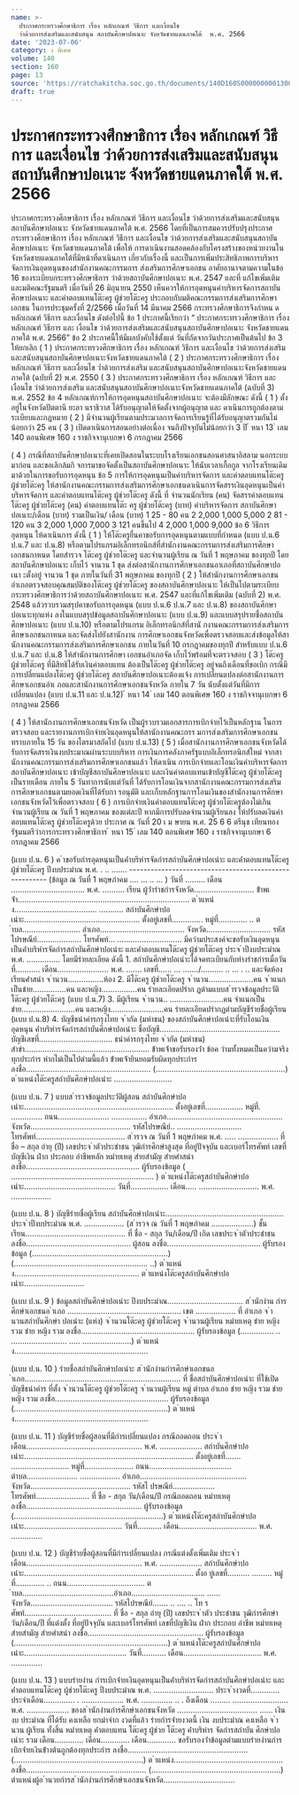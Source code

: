 ```yaml
---
name: >-
  ประกาศกระทรวงศึกษาธิการ เรื่อง หลักเกณฑ์ วิธีการ และเงื่อนไข
  ว่าด้วยการส่งเสริมและสนับสนุน สถาบันศึกษาปอเนาะ จังหวัดชายแดนภาคใต้  พ.ศ. 2566
date: '2023-07-06'
category: ง พิเศษ
volume: 140
section: 160
page: 13
source: 'https://ratchakitcha.soc.go.th/documents/140D160S0000000001300.pdf'
draft: true
---
```


# ประกาศกระทรวงศึกษาธิการ เรื่อง หลักเกณฑ์ วิธีการ และเงื่อนไข ว่าด้วยการส่งเสริมและสนับสนุน สถาบันศึกษาปอเนาะ จังหวัดชายแดนภาคใต้  พ.ศ. 2566

ประกาศกระทรวงศึกษาธิการ เรื่อง หลักเกณฑ์ วิธีการ และเงื่อนไข ว่าด้วยการส่งเสริมและสนับสนุน สถาบันศึกษาปอเนาะ จังหวัดชายแดนภาคใต้ พ.ศ. 2566 โดยที่เป็นการสมควรปรับปรุงประกาศกระทรวงศึกษาธิการ เรื่อง หลักเกณฑ์ วิธีการ และเงื่อนไข ว่าด้วยการส่งเสริมและสนับสนุนสถาบันศึกษาปอเนาะ จังหวัดชายแดนภาคใต้ เพื่อให้ การดาเนินงานสอดคล้องกับโครงสร้างของหน่วยงานในจังหวัดชายแดนภาคใต้ที่มีหน้าที่ดาเนินการ เกี่ยวกับเรื่องนี้ และเป็นการเพิ่มประสิทธิภาพการบริหารจัดการเงินอุดหนุนของสำนักงานคณะกรรมการ ส่งเสริมการศึกษาเอกชน อาศัยอานาจตามความในข้อ 16 ของระเบียบกระทรวงศึกษาธิการ ว่าด้วยสถาบันศึกษาปอเนาะ พ.ศ. 2547 และที่ แก้ไขเพิ่มเติม และมติคณะรัฐมนตรี เมื่อวันที่ 26 มิถุนายน 2550 เห็นควรให้การอุดหนุนค่าบริหารจัดการสถาบันศึกษาปอเนาะ และค่าตอบแทนโต๊ะครู ผู้ช่วยโต๊ะครู ประกอบกับมติคณะกรรมการส่งเสริมการศึกษาเอกชน ในการประชุมครั้งที่ 2/2566 เมื่อวันที่ 14 มีนาคม 2566 กระทรวงศึกษาธิการจึงกำหน ดหลักเกณฑ์ วิธีการ และเงื่อนไข ดังต่อไปนี้ ข้อ 1 ประกาศนี้เรียกว่า “ ประกาศกระทรวงศึกษาธิการ เรื่อง หลักเกณฑ์ วิธีการ และ เงื่อนไข ว่าด้วยการส่งเสริมและสนับสนุนสถาบันศึกษาปอเนาะ จังหวัดชายแดนภาคใต้ พ.ศ. 2566” ข้อ 2 ประกาศนี้ให้มีผลบังคับใช้ตั้งแต่ วันที่ถัดจากวันประกาศเป็นต้นไป ข้อ 3 ให้ยกเลิก ( 1 ) ประกาศกระทรวงศึกษาธิการ เรื่อง หลักเกณฑ์ วิธีการ และเงื่อนไข ว่าด้วยการส่งเสริม และสนับสนุนสถาบันศึกษาปอเนาะจังหวัดชายแดนภาคใต้ ( 2 ) ประกาศกระทรวงศึกษาธิการ เรื่อง หลักเกณฑ์ วิธีการ และเงื่อนไข ว่ำด้วยการส่งเสริม และสนับสนุนสถาบันศึกษาปอเนาะจังหวัดชายแดนภาคใต้ (ฉบับที่ 2) พ.ศ. 2550 ( 3 ) ประกาศกระทรวงศึกษาธิการ เรื่อง หลักเกณฑ์ วิธีการ และเงื่อนไข ว่าด้วยการส่งเสริม และสนับสนุนสถาบันศึกษาปอเนาะจังหวัดชายแดนภาคใต้ (ฉบับที่ 3) พ.ศ. 2552 ข้อ 4 หลักเกณฑ์การให้การอุดหนุนสถาบันศึกษาปอเนาะ จะต้องมีลักษณะ ดังนี้ ( 1 ) ตั้งอยู่ในจังหวัดปัตตานี ยะลา นราธิวาส ได้รับอนุญาตให้จัดตั้งจากผู้อนุญาต และ ดาเนินการถูกต้องตามระเบียบและกฎหมาย ( 2 ) มีจำนวนผู้เรียนตามประมวลการจัดการเรียนรู้ที่ได้รับอนุญาตรวมกันไม่น้อยกว่า 25 คน ( 3 ) เปิดดาเนินการสอนอย่างต่อเนื่อง จนถึงปัจจุบันไม่น้อยกว่า 3 ปี ้ หนา 13 ่ เลม 140 ตอนพิเศษ 160 ง ราชกิจจานุเบกษา 6 กรกฎาคม 2566

( 4 ) กรณีที่สถาบันศึกษาปอเนาะที่เคยเปิดสอนในระบบโรงเรียนเอกชนสอนศาสนาอิสลาม นอกระบบมาก่อน และขอเลิกล้มกิ จการมาขอจัดตั้งเป็นสถาบันศึกษาปอเนาะ ให้นับเวลาเกื้อกูล จากโรงเรียนเดิมมาด้วยในการขอรับการอุดหนุน ข้อ 5 การให้การอุดหนุนเป็นค่าบริหารจัดการ และค่าตอบแทนโต๊ะครู ผู้ช่วยโต๊ะครู ให้สานักงานคณะกรรมการส่งเสริมการศึกษาเอกชนดาเนินการจัดสรรเงินอุดหนุนเป็นค่า บริหารจัดการ และค่าตอบแทนโต๊ะครู ผู้ช่วยโต๊ะครู ดังนี้ ที่ จำนวนนักเรียน (คน) จัดสรรค่าตอบแทน โต๊ะครู ผู้ช่วยโต๊ะครู (คน) ค่าตอบแทนโต๊ะ ครู ผู้ช่วยโต๊ะครู (บาท) ค่าบริหารจัดการ สถาบันศึกษา ปอเนาะ/เดือน (บาท) รวมเป็นเงิน/ เดือน (บาท) 1 25 - 80 คน 2 2,000 1,000 5,000 2 81 - 120 คน 3 2,000 1,000 7,000 3 121 คนขึ้นไป 4 2,000 1,000 9,000 ข้อ 6 วิธีการอุดหนุน ให้ดาเนินการ ดังนี้ ( 1 ) ให้โต๊ะครูยื่นคาขอรับการอุดหนุนตามแบบที่กำหนด (แบบ ป.น.6 ป.น.7 และ ป.น.8) หรือตามโปรแกรมอิเล็กทรอนิกส์ที่สำนักงานคณะกรรมการส่งเสริมการศึกษาเอกชนกาหนด โดยสำรวจ โต๊ะครู ผู้ช่วยโต๊ะครู และจำนวนผู้เรียน ณ วันที่ 1 พฤษภาคม ของทุกปี โดยสถาบันศึกษาปอเนาะ เก็บไว้ จานวน 1 ชุด ส่งต่อสานักงานการศึกษาเอกชนอาเภอที่สถาบันศึกษาปอเนา ะตั้งอยู่ จานวน 1 ชุด ภายในวันที่ 31 พฤษภาคม ของทุกปี ( 2 ) ให้สำนักงานการศึกษาเอกชนอำเภอตรวจสอบคุณสมบัติของโต๊ะครู ผู้ช่วยโต๊ะครู ของสถาบันศึกษาปอเนาะ ให้เป็นไปตามระเบียบกระทรวงศึกษาธิการว่าด้วยสถาบันศึกษาปอเนาะ พ.ศ. 2547 และที่แก้ไขเพิ่มเติม (ฉบับที่ 2) พ.ศ. 2548 แล้วรวบรวมสรุปคาขอรับการอุดหนุน (แบบ ป.น.6 ป.น.7 และ ป.น.8) ของสถาบันศึกษาปอเนาะทุกแห่ง ลงในแบบสรุปข้อมูลสถาบันศึกษาปอเนาะ (แบบ ป.น.9) และแบบสรุปรายชื่อสถาบันศึกษาปอเนาะ (แบบ ป.น.10) หรือตามโปรแกรม อิเล็กทรอนิกส์ที่สานั กงานคณะกรรมการส่งเสริมการศึกษาเอกชนกาหนด และจัดส่งไปยังสานักงาน การศึกษาเอกชนจังหวัดเพื่อตรวจสอบและส่งข้อมูลให้สานักงานคณะกรรมการส่งเสริมการศึกษาเอกชน ภายในวันที่ 10 กรกฎาคมของทุกปี สำหรับแบบ ป.น.6 ป.น.7 และ ป.น.8 ให้สำนักงานการศึกษา เอกชนอำเภอจัด เก็บไว้พร้อมที่จะตรวจสอบ ( 3 ) โต๊ะครู ผู้ช่วยโต๊ะครู ที่มีสิทธิได้รับเงินค่าตอบแทน ต้องเป็นโต๊ะครู ผู้ช่วยโต๊ะครู อยู่จนถึงเดือนที่ขอเบิก กรณีมีการเปลี่ยนแปลงโต๊ะครู ผู้ช่วยโต๊ะครู สถาบันศึกษาปอเนาะต้องแจ้ง การเปลี่ยนแปลงต่อสานักงานการศึกษาเอกชนอำเ ภอและสานักงานการศึกษาเอกชนจังหวัด ภายใน 7 วัน นับตั้งแต่วันที่มีการเปลี่ยนแปลง (แบบ ป.น.11 และ ป.น.12) ้ หนา 14 ่ เลม 140 ตอนพิเศษ 160 ง ราชกิจจานุเบกษา 6 กรกฎาคม 2566

( 4 ) ให้สานักงานการศึกษาเอกชนจังหวัด เป็นผู้รวบรวมเอกสารการเบิกจ่ายไว้เป็นหลักฐาน ในการตรวจสอบ และรายงานการเบิกจ่ายเงินอุดหนุนให้สานักงานคณะกรร มการส่งเสริมการศึกษาเอกชน ทราบภายใน 15 วัน ของไตรมาสถัดไป (แบบ ป.น.13) ( 5 ) เมื่อสานักงานการศึกษาเอกชนจังหวัดได้รับการจัดสรรเงินงบประมาณผ่านระบบบริหาร การเงินการคลังภาครัฐแบบอิเล็กทรอนิกส์ใหม่ จากสานักงานคณะกรรมการส่งเสริมการศึกษาเอกชนแล้ว ให้ดาเนิน การเบิกจ่ายและโอนเงินค่าบริหารจัดการสถาบันศึกษาปอเนาะ เข้าบัญชีสถาบันศึกษาปอเนาะ และเงินค่าตอบแทนเข้าบัญชีโต๊ะครู ผู้ช่วยโต๊ะครูเป็นรายเดือน ภายใน 5 วันทาการนับแต่วันที่ ได้รับการโอนเงินจากสานักงานคณะกรรมการส่งเสริมการศึกษาเอกชนตามยอดเงินที่ได้รับกา รอนุมัติ และเก็บหลักฐานการโอนเงินของสำนักงานการศึกษาเอกชนจังหวัดไว้เพื่อตรวจสอบ ( 6 ) การเบิกจ่ายเงินค่าตอบแทนโต๊ะครู ผู้ช่วยโต๊ะครูต้องไม่เกินจำนวนผู้เรียน ณ วันที่ 1 พฤษภาคม ของแต่ละปี หากมีการปรับลดจำนวนผู้เรียนลง ให้ปรับลดเงินค่าตอบแทนโต๊ะครู ผู้ช่วยโต๊ะครูด้วย ประกาศ ณ วันที่ 20 เ ม ษายน พ.ศ. 25 6 6 ตรีนุช เทียนทอง รัฐมนตรีว่าการกระทรวงศึกษาธิการ ้ หนา 15 ่ เลม 140 ตอนพิเศษ 160 ง ราชกิจจานุเบกษา 6 กรกฎาคม 2566

(แบบ ป.น. 6 ) ค ําขอรับกํารอุดหนุนเป็นค่ําบริหํารจัดกํารสถําบันศึกษําปอเนําะ และค่ําตอบแทนโต๊ะครู ผู้ช่วยโต๊ะครู ปีงบประมําณ พ.ศ. . .. ....... ------------------------------------------------------- (ข้อมูล ณ วันที่ 1 พฤษภําคม .... ... .. ... ) วันที่ ......... เดือน ................................. พ.ศ. .......... เรียน ผู้ว่ํารําชกํารจังหวัด........................... ข้ําพเ จ้ํา............................................................................. ต ําแหน่ง..................................... ........... สถําบันศึกษําปอเนําะ.................................................... ตั้งอยู่เลขที่.............. หมู่ที่............. .. ต ําบล.......................... อําเภอ...................................... จังหวัด............................. รหัสไปรษณีย์.................... โทรศัพท์... ............................. มีควํามประสงค์จะขอรับเงินอุดหนุนเป็นค่ําบริหํารจัดกํารสถําบันศึกษําปอเนําะ และค่ําตอบแทนโต๊ะครู ผู้ช่วยโต๊ะครู ประจ ําปีงบประมําณ พ.ศ. ............... โดยมีรํายละเอียด ดังนี้ 1. สถําบันศึกษําปอเนําะได้จดทะเบียนกับทํางรําชกํารเมื่อวันที่........... เดือน....................... พ.ศ. ....... เลขที่...... ... ......./.......... .. ... . .. และจัดห้องเรียนศําสนํา จ ํานวน................ห้อง 2. มีโต๊ะครู ผู้ช่วยโต๊ะครู จ ํานวน....................คน จ ําแนกเป็นชําย...............คน และหญิง................คน รํายละเอียดปรําก ฏตํามแบบส ํารวจข้อมูลประวัติโต๊ะครู ผู้ช่วยโต๊ะครู (แบบ ป.น.7) 3. มีผู้เรียน จ ํานวน.. ........................คน จําแนกเป็นชําย........................คน และหญิง........................คน รํายละเอียดปรํากฏตํามบัญชีรํายชื่อผู้เรียน (แบบ ป.น.8) 4. บัญชีธนําคํารกรุงไทย จ ํากัด (มหําชน) ของสถําบันศึกษําปอเนําะที่รับโอนเงินอุดหนุน ค่ําบริหํารจัดกํารสถําบันศึกษําปอเนําะ ชื่อบัญชี...................................................... บัญชีเลขที่................................. ธนําคํารกรุงไทย จ ํากัด (มหําชน) สําขํา........................................................ ข้ําพเจ้ําขอรับรองว่ํา ข้อค วํามทั้งหมดเป็นควํามจริงทุกประกําร หํากไม่เป็นไปตํามนี้แล้ว ข้ําพเจ้ํายินยอมรับผิดทุกประกําร ลงชื่อ........................................................ (..........................................................) ต ําแหน่งโต๊ะครูสถําบันศึกษําปอเนําะ ..........................

(แบบ ป.น. 7 ) แบบส ํารวจข้อมูลประวัติผู้สอน สถําบันศึกษําปอเนําะ................................................................... ตั้งอยู่เลขที่................. หมู่ที่. .............. ถนน....................... ................ อําเภอ.................................................... จังหวัด............................................. รหัสไปรษณีย์.. ............................. โทรศัพท์........................................ ส ํารวจ ณ วันที่ 1 พฤษภําคม พ.ศ. ..... .................. ที่ ชื่อ – สกุล อํายุ (ปี) เลขประจ ําตัวประชําชน วุฒิกํารศึกษําสูงสุด ที่อยู่ปัจจุบัน และเบอร์โทรศัพท์ เลขที่บัญชีเงิน ฝําก ประกอบ อําชีพหลัก หมํายเหตุ สํายสํามัญ สํายศําสนํา ลงชื่อ................................................... ผู้รับรองข้อมูล ( ................................................................ ) ต ําแหน่งโต๊ะครูสถําบันศึกษําปอเนําะ......................................... วันที่................. เดือน..... ........................... พ.ศ. ..................

(แบบ ป.น. 8 ) บัญชีรํายชื่อผู้เรียน สถําบันศึกษําปอเนําะ..................................................... ประจ ําปีงบประมําณ พ.ศ. .................. (ส ํารวจ ณ วันที่ 1 พฤษภําคม ...................) ชั้นเรียน............................................. ที่ ชื่อ - สกุล วัน/เดือน/ปี เกิด เลขประจ ําตัวประชําชน ลงชื่อ............................................... ผู้สอน ลงชื่อ.......................................... ผู้รับรองข้อมูล (.............................................................) (............................................................ ..) ต ําแหน่ง........................................................ ต ําแหน่งโต๊ะครูสถําบันศึกษําปอเนําะ...........................

(แบบ ป.น. 9 ) ข้อมูลสถําบันศึกษําปอเนําะ ปีงบประมําณ.................................. ส ํานักงําน กํารศึกษําเอกชนอ ําเภอ ................................................... เขต .................. ที่ อําเภอ จ ํานวนสถําบันศึกษํา ปอเนําะ (แห่ง) จ ํานวนโต๊ะครู ผู้ช่วยโต๊ะครู จ ํานวนผู้เรียน หมํายเหตุ ชําย หญิง รวม ชําย หญิง รวม ลงชื่อ................................................... ผู้รับรองข้อมูล (............... .. ......................... ..... ......................) ต ําแหน่ง............................................................

(แบบ ป.น. 10 ) รํายชื่อสถําบันศึกษําปอเนําะ ส ํานักงํานกํารศึกษําเอกชนอ ําเภอ...................................................................... ที่ ชื่อสถําบันศึกษําปอเนําะ ที่ใช้เปิดบัญชีธนําคําร ที่ตั้ง จ ํานวนโต๊ะครู ผู้ช่วยโต๊ะครู จ ํานวนผู้เรียน หมู่ ตําบล อําเภอ ชําย หญิง รวม ชําย หญิง รวม ลงชื่อ................................................... ผู้รับรองข้อมูล (.....................................................................) ต ําแหน่ง............................................................

(แบบ ป.น. 11 ) บัญชีรํายชื่อผู้สอนที่มีกํารเปลี่ยนแปลง กรณีถอดถอน ประจ ําเดือน.................................................... พ.ศ. ................... สถําบันศึกษําปอเนําะ............................................................................ ตั้งอยู่เลขที่....... .......................... หมู่ที่...................... ถนน..................................... ตําบล....................... .................. อําเภอ................................................ จังหวัด............................................. รหัสไ ปรษณีย์................... โทรศัพท์........................ ที่ ชื่อ - สกุล วัน/เดือน/ปี กรณีถอดถอน หมํายเหตุ ลงชื่อ.................................................... ผู้รับรองข้อมูล (...................................................................) ต ําแหน่งโต๊ะครูสถําบันศึกษําปอเนําะ............................................ วันที่........... เดือน................................... พ.ศ. ..............

(แบบ ป.น. 12 ) บัญชีรํายขื่อผู้สอนที่มีกํารเปลี่ยนแปลง กรณีแต่งตั้งเพิ่มเติม ประจ ําเดือน.................................................... พ.ศ. ................... สถําบันศึกษําปอเนําะ............................................................................ ตั้งอ ยู่เลขที่.......... ......... หมู่ที่............. .. ถนน................................... ต ําบล.........................................อําเภอ................................. ...... จังหวัด..................................... รหัสไปรษณีย์....... .. .... .. โท รศัพท์....................................... ที่ ชื่อ - สกุล อํายุ (ปี) เลขประจ ําตัว ประชําชน วุฒิกํารศึกษํา วัน/เดือน/ปี ที่แต่งตั้ง ที่อยู่ปัจจุบัน และเบอร์โทรศัพท์ เลขที่บัญชีเงิน ฝําก ประกอบ อําชีพ หมํายเหตุ สํายสํามัญ สํายศําสนํา ลงชื่อ.................................................... ผู้รับรองข้อมูล (.....................................................................) ต ําแหน่งโต๊ะครูสถําบันศึกษําปอเนําะ.............................................. วันที่........... เดือน................................... พ.ศ. ..............

(แบบ ป.น. 13 ) แบบรํายงําน กํารเบิกจ่ํายเงินอุดหนุนเป็นค่ําบริหํารจัดกํารสถําบันศึกษําปอเนําะ และค่ําตอบแทนโต๊ะครู ผู้ช่วยโต๊ะครู ปีงบประมําณ พ.ศ. ........................... ประจ ํางวดที่............. ประจําเดือน.............. . ................... พ.ศ. .............. .. . ถึงเดือน ......... ......................... พ.ศ. ................... ของส ํานักงํานกํารศึกษําเอกชนจังหวัด .................................... ...... เงินงบ ประมําณ ที่ได้รับ คงเหลือ ยกมําจําก งวดที่แล้ว รํายกํารจ่ํายงวดนี้ เงิน งบประมําณ คงเหลือ จ ํานวน ผู้เรียน ทั้งสิ้น หมํายเหตุ ค่ําตอบแทน โต๊ะครู ผู้ช่วย โต๊ะครู ค่ําบริหําร จัดกํารสถําบัน ศึกษําปอเนําะ รวม เดือน............. เดือน............. เดือน............. ขอรับรองว่ําข้อมูลตํามแบบรํายงํานกํารเบิกจ่ํายเงินข้ํางต้นถูกต้องทุกประกําร ลงชื่อ...................................................... (..........................................................) ต ําแหน่ง................................................. ลงชื่อ...................................................... (..........................................................) ตําแหน่งผู้อ ํานวยกํารส ํานักงํานกํารศึกษําเอกชนจังหวัด................................
